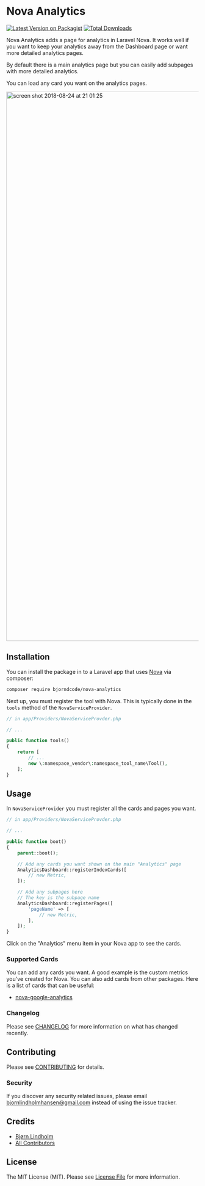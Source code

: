 # Nova Analytics

[![Latest Version on Packagist](https://img.shields.io/packagist/v/bjorndcode/nova-analytics.svg?style=flat-square)](https://packagist.org/packages/bjorndcode/nova-analytics)
[![Total Downloads](https://img.shields.io/packagist/dt/bjorndcode/nova-analytics.svg?style=flat-square)](https://packagist.org/packages/bjorndcode/nova-analytics)

Nova Analytics adds a page for analytics in Laravel Nova. It works well if you want to keep your analytics away from the Dashboard page or want more detailed analytics pages. 

By default there is a main analytics page but you can easily add subpages with more detailed analytics.

You can load any card you want on the analytics pages.

<img width="1440" alt="screen shot 2018-08-24 at 21 01 25" src="https://user-images.githubusercontent.com/14328774/44602899-4f9d7700-a7e1-11e8-9f58-06a803bf8ebb.png">


## Installation

You can install the package in to a Laravel app that uses [Nova](https://nova.laravel.com) via composer:

```bash
composer require bjorndcode/nova-analytics
```

Next up, you must register the tool with Nova. This is typically done in the `tools` method of the `NovaServiceProvider`.

```php
// in app/Providers/NovaServiceProvder.php

// ...

public function tools()
{
    return [
        // ...
        new \:namespace_vendor\:namespace_tool_name\Tool(),
    ];
}
```

## Usage

In `NovaServiceProvider` you must register all the cards and pages you want. 

```php
// in app/Providers/NovaServiceProvder.php

// ...

public function boot()
{
    parent::boot();

    // Add any cards you want shown on the main "Analytics" page
    AnalyticsDashboard::registerIndexCards([
        // new Metric,
    ]);

    // Add any subpages here
    // The key is the subpage name
    AnalyticsDashboard::registerPages([
        'pageName' => [
            // new Metric,
        ],
    ]);
}
```

Click on the "Analytics" menu item in your Nova app to see the cards.

### Supported Cards

You can add any cards you want. A good example is the custom metrics you've created for Nova.
You can also add cards from other packages. Here is a list of cards that can be useful:

- [nova-google-analytics](https://github.com/tightenco/nova-google-analytics)

### Changelog

Please see [CHANGELOG](CHANGELOG.md) for more information on what has changed recently.

## Contributing

Please see [CONTRIBUTING](CONTRIBUTING.md) for details.

### Security

If you discover any security related issues, please email bjornlindholmhansen@gmail.com instead of using the issue tracker.

## Credits

- [Bjørn Lindholm](https://github.com/BjornDCode)
- [All Contributors](../../contributors)

## License

The MIT License (MIT). Please see [License File](LICENSE.md) for more information.
